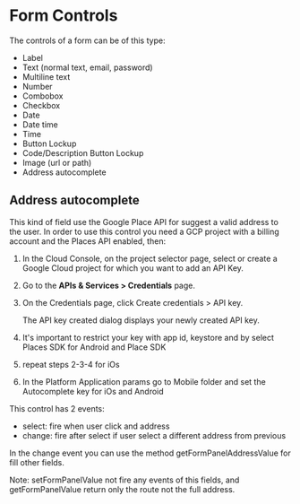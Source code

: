 # Form Controls

The controls of a form can be of this type:

* Label
* Text \(normal text, email, password\)
* Multiline text
* Number
* Combobox
* Checkbox
* Date
* Date time
* Time
* Button Lockup
* Code/Description Button Lockup
* Image  \(url or path\)
* Address autocomplete

## Address autocomplete

This kind of field  use the Google Place API for suggest a valid address to the user. In order to use this control you need a GCP  project with a billing account and the Places API enabled, then:

1. In the Cloud Console, on the project selector page, select or create a Google Cloud project for which you want to add an API Key.
2. Go to the **APIs & Services &gt; Credentials** page.
3. On the Credentials page, click Create credentials &gt; API key.

   The API key created dialog displays your newly created API key.

4. It's  important to restrict your key with app id, keystore and by select Places SDK for Android and Place SDK
5. repeat steps 2-3-4 for iOs
6. In the Platform Application params go to Mobile folder and set the Autocomplete key for iOs and Android

This control has 2 events:

* select: fire when user click and address
* change: fire after select if user select  a different address from previous

In the change event you can use the method getFormPanelAddressValue for fill other fields.

Note: setFormPanelValue not fire any events of this fields, and getFormPanelValue return only the route not the full address.



